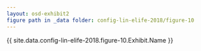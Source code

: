 ```yaml
---
layout: osd-exhibit2
figure path in _data folder: config-lin-elife-2018/figure-10
---
```

{{ site.data.config-lin-elife-2018.figure-10.Exhibit.Name }}